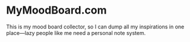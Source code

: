 # MyMoodBoard.com
This is my mood board collector, so I can dump all my inspirations in one place—lazy people like me need a personal note system.
